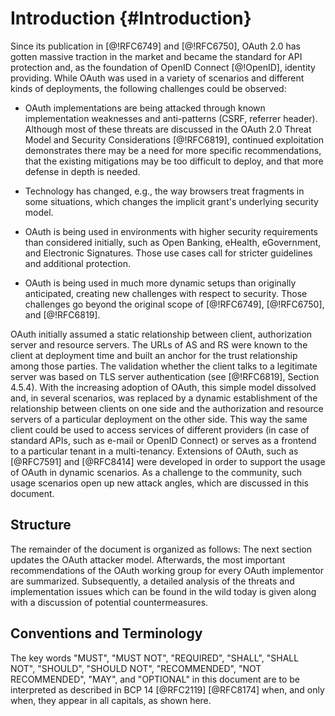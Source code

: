 # Introduction {#Introduction}

Since its publication in [@!RFC6749] and
[@!RFC6750], OAuth 2.0 has gotten massive traction
in the market and became the standard for API protection and, as the
foundation of OpenID Connect [@!OpenID], identity providing. While
OAuth was used in a variety of scenarios and different kinds of
deployments, the following challenges could be observed: 

  * OAuth implementations are being attacked through known
	implementation weaknesses and anti-patterns (CSRF, referrer
	header). Although most of these threats are discussed in the OAuth
	2.0 Threat Model and Security Considerations [@!RFC6819],
	continued exploitation demonstrates there may be a need for more
	specific recommendations, that the existing mitigations may be too
	difficult to deploy, and that more defense in depth is needed.
	  
  * Technology has changed, e.g., the way browsers treat fragments in
	some situations, which changes the implicit grant's underlying
	security model.
    
  * OAuth is being used in environments with higher security
    requirements than considered initially, such as Open Banking,
    eHealth, eGovernment, and Electronic Signatures. Those use cases
    call for stricter guidelines and additional protection.
	  
  * OAuth is being used in much more dynamic setups than originally
	anticipated, creating new challenges with respect to security.
	Those challenges go beyond the original scope of [@!RFC6749],
	[@!RFC6750], and [@!RFC6819].
	  
OAuth initially assumed a static relationship between client,
authorization server and resource servers. The URLs of AS and RS were
known to the client at deployment time and built an anchor for the
trust relationship among those parties. The validation whether the
client talks to a legitimate server was based on TLS server
authentication (see [@!RFC6819], Section 4.5.4). With the increasing
adoption of OAuth, this simple model dissolved and, in several
scenarios, was replaced by a dynamic establishment of the relationship
between clients on one side and the authorization and resource servers
of a particular deployment on the other side. This way the same client
could be used to access services of different providers (in case of
standard APIs, such as e-mail or OpenID Connect) or serves as a
frontend to a particular tenant in a multi-tenancy. Extensions of
OAuth, such as [@RFC7591] and [@RFC8414] were developed in order to
support the usage of OAuth in dynamic scenarios. As a challenge to the
community, such usage scenarios open up new attack angles, 
which are discussed in this document.
	  
## Structure

The remainder of the document is organized as follows: The next
section updates the OAuth attacker model. Afterwards, the most important
recommendations of the OAuth working group for every OAuth implementor
are summarized. Subsequently, a detailed analysis of the threats and
implementation issues which can be found in the wild today is given
along with a discussion of potential countermeasures.

## Conventions and Terminology

The key words "MUST", "MUST NOT", "REQUIRED", "SHALL", "SHALL
NOT", "SHOULD", "SHOULD NOT", "RECOMMENDED", "NOT RECOMMENDED",
"MAY", and "OPTIONAL" in this document are to be interpreted as
described in BCP 14 [@RFC2119] [@RFC8174] when, and only when, they
appear in all capitals, as shown here.
